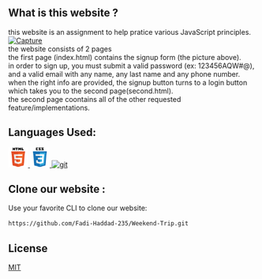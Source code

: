 ## What is this website ?
this website is an assignment to help pratice various JavaScript principles.<br>
<a href="https://ibb.co/nm96SkM"><img src="https://i.ibb.co/YQmPGjB/Capture.png" alt="Capture" border="0"></a><br>
the website consists of 2 pages<br>
the first page (index.html) contains the signup form (the picture above).<br>
in order to sign up, you must submit a valid password (ex: 123456AQW#@),<br> and a valid email with any name, any last name and any phone number.<br>
when the right info are provided, the signup button turns to a login button which takes you to the second page(second.html).<br>
the second page coontains all of the other requested feature/implementations.<br>
## Languages Used:
<p align="left"> 
 <a href="https://www.w3.org/html/" target="_blank" rel="noreferrer"> <img src="https://raw.githubusercontent.com/devicons/devicon/master/icons/html5/html5-original-wordmark.svg" alt="html5" width="40" height="40"/> </a> <a href="https://www.w3schools.com/css/" target="_blank" rel="noreferrer">
<img src="https://raw.githubusercontent.com/devicons/devicon/master/icons/css3/css3-original-wordmark.svg" alt="css3" width="40" height="40"/> </a>
 <a href="https://git-scm.com/" target="_blank" rel="noreferrer"> <img src="https://www.vectorlogo.zone/logos/git-scm/git-scm-icon.svg" alt="git" width="40" height="40"/> </a>

## Clone our website :

Use your favorite CLI to clone our website:

```bash
https://github.com/Fadi-Haddad-235/Weekend-Trip.git
```

## License

[MIT](https://choosealicense.com/licenses/mit/)
